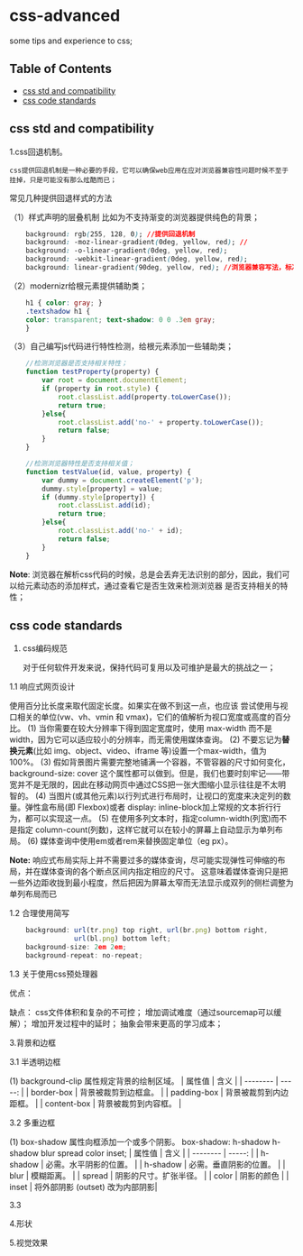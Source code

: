 # css-advanced
some tips and experience to css;


## Table of Contents

- [css std and compatibility](#accustoming-yourself-to-javascript)
- [css code standards](#variable-scope)

## css std and compatibility

1.css回退机制。
    
    css提供回退机制是一种必要的手段，它可以确保web应用在应对浏览器兼容性问题时候不至于挂掉，只是可能没有那么炫酷而已；
常见几种提供回退样式的方法
    
（1）样式声明的层叠机制
   比如为不支持渐变的浏览器提供纯色的背景；

```css
    background: rgb(255, 128, 0); //提供回退机制
    background: -moz-linear-gradient(0deg, yellow, red); //
    background: -o-linear-gradient(0deg, yellow, red);
    background: -webkit-linear-gradient(0deg, yellow, red);
    background: linear-gradient(90deg, yellow, red); //浏览器兼容写法，标准写法写在最后
```

（2）modernizr给根元素提供辅助类；

```css
    h1 { color: gray; }
    .textshadow h1 {
    color: transparent; text-shadow: 0 0 .3em gray;
    }
```

（3）自己编写js代码进行特性检测，给根元素添加一些辅助类；

```javascript
    //检测浏览器是否支持相关特性；
    function testProperty(property) {
        var root = document.documentElement;
        if (property in root.style) {
            root.classList.add(property.toLowerCase());
            return true;
        }else{
            root.classList.add('no-' + property.toLowerCase());
            return false;
        }
    }
```

```javascript
    //检测浏览器特性是否支持相关值；
    function testValue(id, value, property) {
        var dummy = document.createElement('p');
        dummy.style[property] = value;
        if (dummy.style[property]) {
            root.classList.add(id);
            return true;
        }else{
            root.classList.add('no-' + id);
            return false;
        }
    }
```

**Note**: 浏览器在解析css代码的时候，总是会丢弃无法识别的部分，因此，我们可以给元素动态的添加样式，通过查看它是否生效来检测浏览器
是否支持相关的特性；

## css code standards

1. css编码规范

   对于任何软件开发来说，保持代码可复用以及可维护是最大的挑战之一；


1.1 响应式网页设计

使用百分比长度来取代固定长度。如果实在做不到这一点，也应该 尝试使用与视口相关的单位(vw、vh、vmin 和 vmax)，它们的值解析为视口宽度或高度的百分比。
(1) 当你需要在较大分辨率下得到固定宽度时，使用 max-width 而不是 width，因为它可以适应较小的分辨率，而无需使用媒体查询。
(2) 不要忘记为**替换元素**(比如 img、object、video、iframe 等)设置一个max-width，值为 100%。
(3) 假如背景图片需要完整地铺满一个容器，不管容器的尺寸如何变化， background-size: cover 这个属性都可以做到。但是，我们也要时刻牢记——带宽并不是无限的，因此在移动网页中通过CSS把一张大图缩小显示往往是不太明智的。
(4) 当图片(或其他元素)以行列式进行布局时，让视口的宽度来决定列的数量。弹性盒布局(即 Flexbox)或者 display: inline-block加上常规的文本折行行为，都可以实现这一点。
(5) 在使用多列文本时，指定column-width(列宽)而不是指定 column-count(列数)，这样它就可以在较小的屏幕上自动显示为单列布局。
(6) 媒体查询中使用em或者rem来替换固定单位（eg px）。

**Note:** 响应式布局实际上并不需要过多的媒体查询，尽可能实现弹性可伸缩的布局，并在媒体查询的各个断点区间内指定相应的尺寸。
这意味着媒体查询只是把一些外边距收拢到最小程度，然后把因为屏幕太窄而无法显示成双列的侧栏调整为单列布局而已

1.2 合理使用简写

```javascript
    background: url(tr.png) top right, url(br.png) bottom right,
                url(bl.png) bottom left;
    background-size: 2em 2em;
    background-repeat: no-repeat;
```

1.3 关于使用css预处理器

优点：


缺点：
    css文件体积和复杂的不可控；
    增加调试难度（通过sourcemap可以缓解）；
    增加开发过程中的延时；
    抽象会带来更高的学习成本；


3.背景和边框

3.1 半透明边框

(1) background-clip 属性规定背景的绘制区域。
    | 属性值        | 含义                   |
    | --------     | -----:                |
    | border-box   | 背景被裁剪到边框盒。     |
    | padding-box  | 背景被裁剪到内边距框。   |
    | content-box  | 背景被裁剪到内容框。     |

3.2 多重边框

(1) box-shadow 属性向框添加一个或多个阴影。
    box-shadow: h-shadow h-shadow blur spread color inset;
    | 属性值        | 含义                         |
    | --------     | -----:                       |
    | h-shadow     | 必需。水平阴影的位置。          |
    | h-shadow     | 必需。垂直阴影的位置。          |
    | blur         | 模糊距离。                    |
    | spread       | 阴影的尺寸。扩张半径。          |
    | color        | 阴影的颜色                    |
    | inset        | 将外部阴影 (outset) 改为内部阴影|



3.3


4.形状


5.视觉效果

